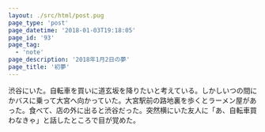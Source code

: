 ```yaml
---
layout: ./src/html/post.pug
page_type: 'post'
page_datetime: '2018-01-03T19:18:05'
page_id: '93'
page_tag:
  - 'note'
page_description: '2018年1月2日の夢'
page_title: '初夢'
---
```

渋谷にいた。自転車を買いに道玄坂を降りたいと考えている。しかしいつの間にかバスに乗って大宮へ向かっていた。大宮駅前の路地裏を歩くとラーメン屋があった。食べて、店の外に出ると渋谷だった。突然横にいた友人に「あ、自転車買わなきゃ」と話したところで目が覚めた。
